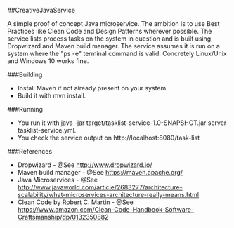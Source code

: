 ##CreativeJavaService

A simple proof of concept Java microservice. The ambition is to use Best Practices like Clean Code and Design Patterns wherever possible. 
The service lists process tasks on the system in question and is built using Dropwizard and Maven build manager.
The service assumes it is run on a system where the "ps -e" terminal command is valid. Concretely Linux/Unix and Windows 10 works fine.

###Building
* Install Maven if not already present on your system
* Build it with mvn install.

###Running
* You run it with java -jar target/tasklist-service-1.0-SNAPSHOT.jar server tasklist-service.yml.
* You check the service output on http://localhost:8080/task-list

###References
* Dropwizard - @See http://www.dropwizard.io/
* Maven build manager - @See https://maven.apache.org/
* Java Microservices - @See http://www.javaworld.com/article/2683277/architecture-scalability/what-microservices-architecture-really-means.html
* Clean Code by Robert C. Martin - @See https://www.amazon.com/Clean-Code-Handbook-Software-Craftsmanship/dp/0132350882